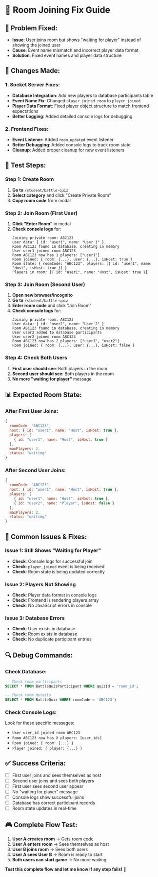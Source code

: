 # 🔧 Room Joining Fix Guide

## 🎯 **Problem Fixed:**
- **Issue**: User joins room but shows "waiting for player" instead of showing the joined user
- **Cause**: Event name mismatch and incorrect player data format
- **Solution**: Fixed event names and player data structure

## 🔧 **Changes Made:**

### **1. Socket Server Fixes:**
- **Database Integration**: Add new players to database participants table
- **Event Name Fix**: Changed `player_joined_room` to `player_joined`
- **Player Data Format**: Fixed player object structure to match frontend expectations
- **Better Logging**: Added detailed console logs for debugging

### **2. Frontend Fixes:**
- **Event Listener**: Added `room_updated` event listener
- **Better Debugging**: Added console logs to track room state
- **Cleanup**: Added proper cleanup for new event listeners

## 🧪 **Test Steps:**

### **Step 1: Create Room**
1. **Go to** `/student/battle-quiz`
2. **Select category** and click "Create Private Room"
3. **Copy room code** from modal

### **Step 2: Join Room (First User)**
1. **Click "Enter Room"** in modal
2. **Check console logs** for:
   ```
   Joining private room: ABC123
   User data: { id: "user1", name: "User 1" }
   Room ABC123 found in database, creating in memory
   User user1 joined room ABC123
   Room ABC123 now has 1 players: ["user1"]
   Room joined: { room: {...}, user: {...}, isHost: true }
   Room state: { roomCode: "ABC123", players: [{ id: "user1", name: "Host", isHost: true }] }
   Players in room: [{ id: "user1", name: "Host", isHost: true }]
   ```

### **Step 3: Join Room (Second User)**
1. **Open new browser/incognito**
2. **Go to** `/student/battle-quiz`
3. **Enter room code** and click "Join Room"
4. **Check console logs** for:
   ```
   Joining private room: ABC123
   User data: { id: "user2", name: "User 2" }
   Room ABC123 found in database, creating in memory
   User user2 added to database participants
   User user2 joined room ABC123
   Room ABC123 now has 2 players: ["user1", "user2"]
   Room joined: { room: {...}, user: {...}, isHost: false }
   ```

### **Step 4: Check Both Users**
1. **First user should see**: Both players in the room
2. **Second user should see**: Both players in the room
3. **No more "waiting for player"** message

## 📊 **Expected Room State:**

### **After First User Joins:**
```javascript
{
  roomCode: "ABC123",
  host: { id: "user1", name: "Host", isHost: true },
  players: [
    { id: "user1", name: "Host", isHost: true }
  ],
  maxPlayers: 2,
  status: "waiting"
}
```

### **After Second User Joins:**
```javascript
{
  roomCode: "ABC123",
  host: { id: "user1", name: "Host", isHost: true },
  players: [
    { id: "user1", name: "Host", isHost: true },
    { id: "user2", name: "Player", isHost: false }
  ],
  maxPlayers: 2,
  status: "waiting"
}
```

## 🚨 **Common Issues & Fixes:**

### **Issue 1: Still Shows "Waiting for Player"**
- **Check**: Console logs for successful join
- **Check**: `player_joined` event is being received
- **Check**: Room state is being updated correctly

### **Issue 2: Players Not Showing**
- **Check**: Player data format in console logs
- **Check**: Frontend is rendering players array
- **Check**: No JavaScript errors in console

### **Issue 3: Database Errors**
- **Check**: User exists in database
- **Check**: Room exists in database
- **Check**: No duplicate participant entries

## 🔍 **Debug Commands:**

### **Check Database:**
```sql
-- Check room participants
SELECT * FROM BattleQuizParticipant WHERE quizId = 'room_id';

-- Check room details
SELECT * FROM BattleQuiz WHERE roomCode = 'ABC123';
```

### **Check Console Logs:**
Look for these specific messages:
- `User user_id joined room ABC123`
- `Room ABC123 now has X players: [user_ids]`
- `Room joined: { room: {...} }`
- `Player joined: { player: {...} }`

## ✅ **Success Criteria:**

- [ ] First user joins and sees themselves as host
- [ ] Second user joins and sees both players
- [ ] First user sees second user appear
- [ ] No "waiting for player" message
- [ ] Console logs show successful joins
- [ ] Database has correct participant records
- [ ] Room state updates in real-time

## 🎮 **Complete Flow Test:**

1. **User A creates room** → Gets room code
2. **User A enters room** → Sees themselves as host
3. **User B joins room** → Sees both users
4. **User A sees User B** → Room is ready to start
5. **Both users can start game** → No more waiting

**Test this complete flow and let me know if any step fails! 🚀** 
